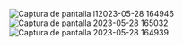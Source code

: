 ![Captura de pantalla l12023-05-28 164946](https://github.com/stivenPRO500/Laboratorio1/assets/99548089/7a92bb83-4b53-4ee8-a129-172d7086b117)
![Captura de pantalla 2023-05-28 165032](https://github.com/stivenPRO500/Laboratorio1/assets/99548089/afeb07d8-83c6-48db-914d-62c1fe1b80b2)
![Captura de pantalla 2023-05-28 164939](https://github.com/stivenPRO500/Laboratorio1/assets/99548089/b980ceb3-a883-4f17-a4b0-968e90797442)
